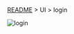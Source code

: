 [README](README.md) > UI > login

![login](https://cloud.githubusercontent.com/assets/11763113/19829891/676d2210-9e27-11e6-8960-8e416d87b555.png)
